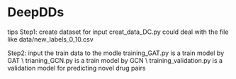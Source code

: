 # DeepDDs
tips
Step1: create dataset for input
creat_data_DC.py could deal with the file like data/new_labels_0_10.csv

Step2: input the train data to the modle 
training_GAT.py is a train model by GAT \\
trianing_GCN.py is a train model by GCN \\
training_validation.py is a validation model for predicting novel drug pairs 
